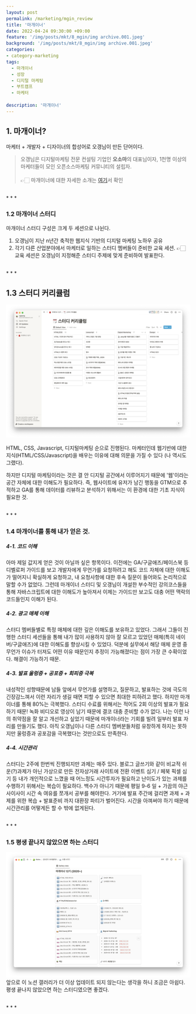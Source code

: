 ```yaml
---
layout: post
permalink: /marketing/mgin_review
title: '마개이너'
date: 2022-04-24 09:30:00 +09:00
feature: '/img/posts/mkt/8_mgin/img archive.001.jpeg'
background: '/img/posts/mkt/8_mgin/img archive.001.jpeg'
categories:
- category-marketing
tags:
  - 마개이너
  - 성장
  - 디지털 마케팅
  - 부트캠프
  - 마케터

description: '마개이너'
---
```




## 1. 마개이너?
마케터 + 개발자 + 디자이너의 합성어로 오갱님이 만든 단어이다.
> 오갱님은 디지털마케팅 전문 컨설팅 기업인 <b>오소마</b>의 대표님이자, 1천명 이상의 마케터들이 모인 오픈소스마케팅 커뮤니티의 설립자. <br><br> 👉🏻 마개이너에 대한 자세한 소개는 [여기](https://ogaeng.com/introduce-mgin/)서 확인 <br>

<br>
* * *
<br>



### 1.2 마개이너 스터디
마개이너 스터디 구성은 크게 두 세션으로 나뉜다.
1. 오갱님이 지난 n년간 축적한 웹지식 기반의 디지털 마케팅 노하우 공유 <br>
2. 각기 다른 산업분야에서 마케터로 일하는 스터디 멤버들이 준비한 교육 세션.
👉🏻 교육 세션은 오갱님이 지정해준 스터디 주제에 맞게 준비하여 발표한다.



<br>
* * *
<br>



## 1.3 스터디 커리큘럼
![이미지1](/img/posts/mkt/8_mgin/1.png) <br>

HTML, CSS, Javascript, 디지털마케팅 순으로 진행된다. 마케터인데 웹기반에 대한 지식(HTML/CSS/Javascript)을 배우는 이유에 대해 의문을 가질 수 있다 (나 역시도 그랬다).

하지만 디지털 마케팅이라는 것은 결 안 디지털 공간에서 이루어지기 때문에 '웹'이라는 공간 자체에 대한 이해도가 필요하다. 즉, 웹사이트에 유저가 남긴 행동을 GTM으로 추적하고 GA를 통해 데이터를 리뷰하고 분석하기 위해서는 이 환경에 대한 기초 지식이 필요한 것.

<br>
* * *
<br>




### 1.4 마개이너를 통해 내가 얻은 것.


##### 4-1. 코드 이해
아마 제일 값지게 얻은 것이 아닐까 싶은 항목이다. 이전에는 GA/구글애즈/페이스북 등 디벨로퍼 가이드를 보고 개발자에게 무언가를 요청하려고 해도 코드 자체에 대한 이해도가 떨어지니 확실하게 요청하고, 내 요청사항에 대한 후속 질문이 들어와도 논리적으로 말할 수가 없었다. 그런데 마개이너 스터디 및 오갱님이 개설한 부수적인 강의코스들을 통해 자바스크립트에 대한 이해도가 높아져서 이제는 가이드만 보고도 대충 어떤 맥락의 코드들인지 이해가 된다. <br>


##### 4-2. 광고 매체 이해
스터디 멤버들별로 특정 매체에 대한 깊은 이해도를 보유하고 있었다. 그래서 그들이 진행한 스터디 세션들을 통해 내가 많이 사용하지 않아 잘 모르고 있었던 매체(특히 네이버/구글애즈)에 대한 이해도를 향상시킬 수 있었다. 덕분에 실무에서 해당 매체 운영 중 무언가 이슈가 터져도 어떤 이유 때문인지 추정이 가능해졌다는 점이 가장 큰 수확이었다. 해결이 가능하기 때문.   <br>


##### 4-3. 발표 울렁증 + 공포증 + 회피증 극복
내성적인 성향때문에 남들 앞에서 무언가를 설명하고, 질문하고, 발표하는 것에 극도의 긴장감느껴서 이런 자리가 생길 때면 피할 수 있으면 최대한 피하려고 했다. 하지만 마개이너를 통해 80%는 극복했다. 스터디 수료를 위해서는 적어도 2회 이상의 발표가 필요하기 때문! 녹화 비디오로 영상이 남기 때문에 결코 대충 준비할 수가 없다. 나는 이런 나의 취약점을 잘 알고 개선하고 싶었기 때문에 마개이너라는 기회를 빌려 일부러 발표 자리를 만들기도 했다. 아직 오갱님이나 다른 스터디 멤버분들처럼 유창하게 하지는 못하지만 울렁증과 공포감을 극복했다는 것만으로도 만족한다. <br>


##### 4-4. 시간관리
스터디는 2주에 한번씩 진행되지만 과제는 매주 있다. 블로그 글쓰기와 같이 비교적 쉬운(?)과제가 아닌 가상으로 만든 전자상거래 사이트에 전환 이벤트 심기 / 페북 픽셀 심기 등 내가 개인적으로 느꼈을 때 어느정도 시간투자가 필요하고 난이도가 있는 과제를 수행하기 위해서는 복습이 필요하다. 백수가 아니기 때문에 평일 9-6 일 + 가끔의 야근 사이사이 시간 속 여유를 쪼개서 공부를 해야한다. 거기에 발표 주간에 걸리면 과제 + 과제를 위한 복습 + 발표준비 까지 대환장 파티가 벌어진다. 시간을 아껴써야 하기 때문에 시간관리를 어떻게든 할 수 밖에 없게된다. <br>



<br>
* * *
<br>

### 1.5 평생 끝나지 않았으면 하는 스터디
![이미지2](/img/posts/mkt/8_mgin/2.png) <br>
앞으로 이 노션 갤러리가 더 이상 업데이트 되지 않는다는 생각을 하니 조금은 아쉽다. 평생 끝나지 않았으면 하는 스터디였으면 좋겠다.

<br>
* * *
<br>
